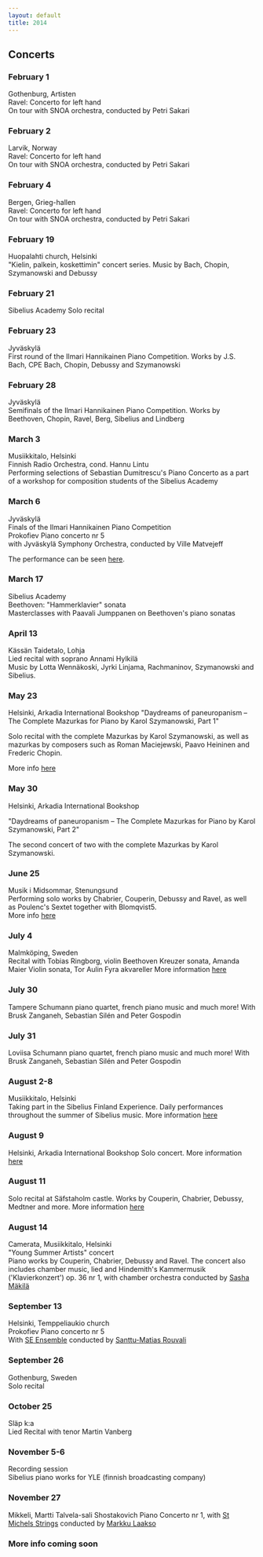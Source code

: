 ```yaml
---
layout: default
title: 2014
---
```



## Concerts
 
 
### February 1
Gothenburg, Artisten  
Ravel: Concerto for left hand  
On tour with SNOA orchestra, conducted by Petri Sakari
 
### February 2
Larvik, Norway  
Ravel: Concerto for left hand  
On tour with SNOA orchestra, conducted by Petri Sakari
 
### February 4
Bergen, Grieg-hallen  
Ravel: Concerto for left hand  
On tour with SNOA orchestra, conducted by Petri Sakari
 
### February 19
Huopalahti church, Helsinki  
"Kielin, palkein, koskettimin" concert series. Music by Bach, Chopin, Szymanowski and Debussy
 
### February 21
Sibelius Academy
Solo recital
 
### February 23
Jyväskylä  
First round of the Ilmari Hannikainen Piano Competition. Works by J.S. Bach, CPE Bach, Chopin, Debussy and Szymanowski
 
 
### February 28
Jyväskylä  
Semifinals of the Ilmari Hannikainen Piano Competition. Works by Beethoven, Chopin, Ravel, Berg, Sibelius and Lindberg
 
 
### March 3
Musiikkitalo, Helsinki  
Finnish Radio Orchestra, cond. Hannu Lintu  
Performing selections of Sebastian Dumitrescu's Piano Concerto as a part of a workshop for composition students of the Sibelius Academy
 
 
### March 6
Jyväskylä  
Finals of the Ilmari Hannikainen Piano Competition  
Prokofiev Piano concerto nr 5  
with Jyväskylä Symphony Orchestra, conducted by Ville Matvejeff 
 
The performance can be seen [here](https://www.youtube.com/watch?v=yUWtk81q7Eo).
 
### March 17
Sibelius Academy  
Beethoven: "Hammerklavier" sonata  
Masterclasses with Paavali Jumppanen on Beethoven's piano sonatas
 
 
### April 13
Kässän Taidetalo, Lohja  
Lied recital with soprano Annami Hylkilä  
Music by Lotta Wennäkoski, Jyrki Linjama, Rachmaninov, Szymanowski and Sibelius.
 
 
### May 23
Helsinki, Arkadia International Bookshop
"Daydreams of paneuropanism – The Complete Mazurkas for Piano by Karol Szymanowski, Part 1"

Solo recital with the complete Mazurkas by Karol Szymanowski, as well as mazurkas by composers such as Roman Maciejewski, Paavo Heininen and Frederic Chopin. 

More info [here](http://www.arkadiabookshop.fi/friday-23-5-at-6pm-at-arkadia-daydreams-of-paneuropanism-the-complete-mazurkas-for-piano-by-karol-szymanowski-part-1-performed-by-martin-malmgren/)

### May 30
Helsinki, Arkadia International Bookshop   

"Daydreams of paneuropanism – The Complete Mazurkas for Piano by Karol Szymanowski, Part 2"   

The second concert of two with the complete Mazurkas by Karol Szymanowski.   

 
### June 25
Musik i Midsommar, Stenungsund     
Performing solo works by Chabrier, Couperin, Debussy and Ravel, as well as Poulenc's Sextet together with Blomqvist5.    
More info [here](http://www.musikistenungsund.se/)   
 
 
### July 4
Malmköping, Sweden  
Recital with Tobias Ringborg, violin
Beethoven Kreuzer sonata, Amanda Maier Violin sonata, Tor Aulin Fyra akvareller
More information [here](http://musikisandvik.se/sommaren-2014/)
 
### July 30

Tampere
Schumann piano quartet, french piano music and much more!
With Brusk Zanganeh, Sebastian Silén and Peter Gospodin

### July 31
 
Loviisa
Schumann piano quartet, french piano music and much more!
With Brusk Zanganeh, Sebastian Silén and Peter Gospodin

 
### August 2-8
Musiikkitalo, Helsinki   
Taking part in the Sibelius Finland Experience. Daily performances throughout the summer of Sibelius music. More information [here](http://www.stopover.fi/)

### August 9
Helsinki, Arkadia International Bookshop
Solo concert. More information [here](http://www.arkadiabookshop.fi/saturday-9-8-at-4pm-at-arkadia-perspectives-on-french-piano-music-couperin-chabrier-ravel-debussy-by-pianist-martin-malmgren/)


### August 11
Solo recital at Säfstaholm castle. Works by Couperin, Chabrier, Debussy, Medtner and more. More information [here](http://scenkonstsormland.se/Musik/Musik-pa-Sormlandska-Slott-och-Herresaten1/Konserter-2014/Martin-Malmgren/)
 
 
### August 14
Camerata, Musiikkitalo, Helsinki   
"Young Summer Artists" concert   
Piano works by Couperin, Chabrier, Debussy and Ravel. The concert also includes chamber music, lied and Hindemith's Kammermusik ('Klavierkonzert') op. 36 nr 1, with chamber orchestra conducted by [Sasha Mäkilä](http://www.sashamakila.com/)
 
 
### September 13
Helsinki, Temppeliaukio church   
Prokofiev Piano concerto nr 5   
With [SE Ensemble](http://seensemble.fi/) conducted by [Santtu-Matias Rouvali](http://www.harrisonparrott.com/artist/profile/santtu-matias-rouvali)   

### September 26  
Gothenburg, Sweden  
Solo recital  
 
### October 25
Släp k:a  
Lied Recital with tenor Martin Vanberg

### November 5-6
Recording session   
Sibelius piano works for YLE (finnish broadcasting company)

### November 27
Mikkeli, Martti Talvela-sali
Shostakovich Piano Concerto nr 1, with [St Michels Strings](http://www.mikkelinkaupunginorkesteri.fi/) conducted by [Markku Laakso](http://www.markkulaakso.net/)
 
 
### More info coming soon
 
 
